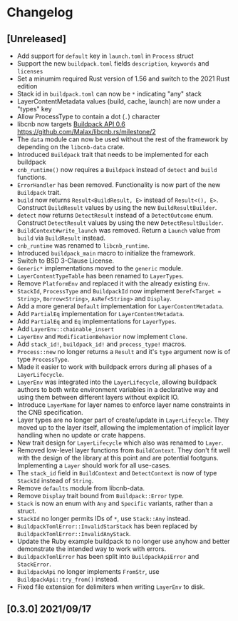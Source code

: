 # Changelog

## [Unreleased]

- Add support for `default` key in `launch.toml` in `Process` struct
- Support the new `buildpack.toml` fields `description`, `keywords` and `licenses`
- Set a minumim required Rust version of 1.56 and switch to the 2021 Rust edition
- Stack id in `buildpack.toml` can now be `*` indicating "any" stack
- LayerContentMetadata values (build, cache, launch) are now under a "types" key
- Allow ProcessType to contain a dot (`.`) character
- libcnb now targets [Buildpack API 0.6](https://github.com/buildpacks/spec/releases/tag/buildpack%2Fv0.6) <https://github.com/Malax/libcnb.rs/milestone/2>
- The `data` module can now be used without the rest of the framework by depending on the `libcnb-data` crate.
- Introduced `Buildpack` trait that needs to be implemented for each buildpack
- `cnb_runtime()` now requires a `Buildpack` instead of `detect` and `build` functions.
- `ErrorHandler` has been removed. Functionality is now part of the new `Buildpack` trait.
- `build` now returns `Result<BuildResult, E>` instead of `Result<(), E>`. Construct `BuildResult` values by using the new `BuildResultBuilder`.
- `detect` now returns `DetectResult` instead of a `DetectOutcome` enum. Construct `DetectResult` values by using the new `DetectResultBuilder`.
- `BuildContext#write_launch` was removed. Return a `Launch` value from `build` via `BuildResult` instead.
- `cnb_runtime` was renamed to `libcnb_runtime`.
- Introduced `buildpack_main` macro to initialize the framework.
- Switch to BSD 3-Clause License.
- `Generic*` implementations moved to the `generic` module.
- `LayerContentTypeTable` has been renamed to `LayerTypes`.
- Remove `PlatformEnv` and replaced it with the already existing `Env`.
- `StackId`, `ProcessType` and `BuildpackId` now implement `Deref<Target = String>`, `Borrow<String>`, `AsRef<String>` and `Display`.
- Add a more general `Default` implementation for `LayerContentMetadata`.
- Add `PartialEq` implementation for `LayerContentMetadata`.
- Add `PartialEq` and `Eq` implementations for `LayerTypes`.
- Add `LayerEnv::chainable_insert`
- `LayerEnv` and `ModificationBehavior` now implement `Clone`.
- Add `stack_id!`, `buildpack_id!` and `process_type!` macros.
- `Process::new` no longer returns a `Result` and it's `type` argument now is of type `ProcessType`. 
- Made it easier to work with buildpack errors during all phases of a `LayerLifecycle`.
- `LayerEnv` was integrated into the `LayerLifecycle`, allowing buildpack authors to both write environment variables
  in a declarative way and using them between different layers without explicit IO.
- Introduce `LayerName` for layer names to enforce layer name constraints in the CNB specification.
- Layer types are no longer part of create/update in `LayerLifecycle`. They moved up to the layer itself, allowing the
  implementation of implicit layer handling when no update or crate happens.
- New trait design for `LayerLifecycle` which also was renamed to `Layer`.
- Removed low-level layer functions from `BuildContext`. They don't fit well with the design of the library at this
  point and are potential footguns. Implementing a `Layer` should work for all use-cases.
- The `stack_id` field in `BuildContext` and `DetectContext` is now of type `StackId` instead of `String`.
- Remove `defaults` module from libcnb-data.
- Remove `Display` trait bound from `Buildpack::Error` type.
- `Stack` is now an enum with `Any` and `Specific` variants, rather than a struct.
- `StackId` no longer permits IDs of `*`, use `Stack::Any` instead.
- `BuildpackTomlError::InvalidStarStack` has been replaced by `BuildpackTomlError::InvalidAnyStack`.
- Update the Ruby example buildpack to no longer use anyhow and better demonstrate the intended way to work with errors.
- `BuildpackTomlError` has been split into `BuildpackApiError` and `StackError`.
- `BuildpackApi` no longer implements `FromStr`, use `BuildpackApi::try_from()` instead.
- Fixed file extension for delimiters when writing `LayerEnv` to disk.

## [0.3.0] 2021/09/17
